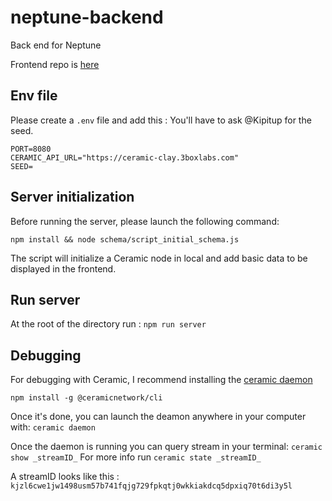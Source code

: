 # neptune-backend
Back end for Neptune

Frontend repo is [here](https://github.com/eth-hackathon/neptune)

## Env file
Please create a `.env` file and add this :
You'll have to ask @Kipitup for the seed.
```
PORT=8080
CERAMIC_API_URL="https://ceramic-clay.3boxlabs.com"
SEED=
```

## Server initialization
Before running the server, please launch the following command:

`npm install && node schema/script_initial_schema.js`

The script will initialize a Ceramic node in local and add basic data to be displayed in the frontend.

## Run server

At the root of the directory run : `npm run server`


## Debugging
For debugging with Ceramic, I recommend installing the [ceramic daemon](https://developers.ceramic.network/build/cli/installation/)

`npm install -g @ceramicnetwork/cli`

Once it's done, you can launch the deamon anywhere in your computer with:
`ceramic daemon`

Once the daemon is running you can query stream in your terminal:
`ceramic show _streamID_`
For more info run
`ceramic state _streamID_`

A streamID looks like this : `kjzl6cwe1jw1498usm57b741fqjg729fpkqtj0wkkiakdcq5dpxiq70t6di3y5l`
